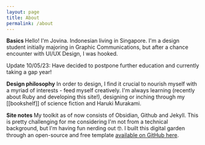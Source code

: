 ```yaml
---
layout: page
title: About
permalink: /about
---
```


<strong>Basics </strong>
Hello! I'm Jovina. Indonesian living in Singapore. I'm a design student initially majoring in Graphic Communications, but after a chance encounter with UI/UX Design, I was hooked. 

Update 10/05/23: Have decided to postpone further education and currently taking a gap year! 

<strong>Design philosophy</strong>
In order to design, I find it crucial to nourish myself with a myriad of interests - feed myself creatively. I'm always learning (recently about Ruby and developing this site!), designing or inching through my [[bookshelf]] of science fiction and Haruki Murakami. 

<strong>Site notes </strong>
My toolkit as of now consists of Obsidian, Github and Jekyll. This is pretty challenging for me considering I'm not from a technical background, but I'm having fun nerding out 🤓. I built this digital garden through an open-source and free template [available on GitHub here](https://github.com/maximevaillancourt/digital-garden-jekyll-template). 